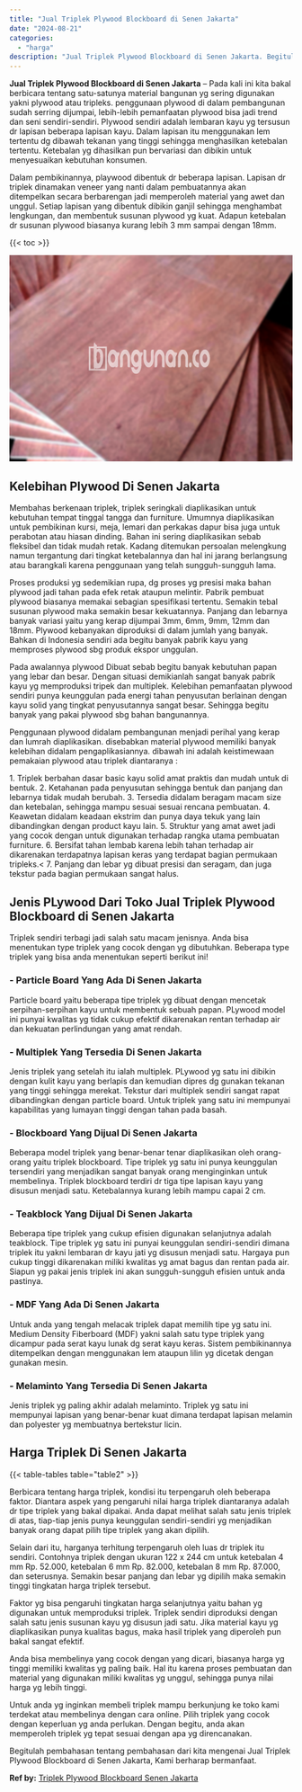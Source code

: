```yaml
---
title: "Jual Triplek Plywood Blockboard di Senen Jakarta"
date: "2024-08-21"
categories: 
  - "harga"
description: "Jual Triplek Plywood Blockboard di Senen Jakarta. Begitulah pembahasan tentang pembahasan dari kita mengenai Jual Triplek Plywood Blockboard di Senen Jakarta..."
---
```


**Jual Triplek Plywood Blockboard di Senen Jakarta** – Pada kali ini kita bakal berbicara tentang satu-satunya material bangunan yg sering digunakan yakni plywood atau tripleks. penggunaan plywood di dalam pembangunan sudah serring dijumpai, lebih-lebih pemanfaatan plywood bisa jadi trend dan seni sendiri-sendiri. Plywood sendiri adalah lembaran kayu yg tersusun dr lapisan beberapa lapisan kayu. Dalam lapisan itu menggunakan lem tertentu dg dibawah tekanan yang tinggi sehingga menghasilkan ketebalan tertentu. Ketebalan yg dihasilkan pun bervariasi dan dibikin untuk menyesuaikan kebutuhan konsumen.

Dalam pembikinannya, playwood dibentuk dr beberapa lapisan. Lapisan dr triplek dinamakan veneer yang nanti dalam pembuatannya akan ditempelkan secara berbarengan jadi memperoleh material yang awet dan unggul. Setiap lapisan yang dibentuk dibikin ganjil sehingga menghambat lengkungan, dan membentuk susunan plywood yg kuat. Adapun ketebalan dr susunan plywood biasanya kurang lebih 3 mm sampai dengan 18mm.

{{< toc >}}

![Jual Triplek Plywood Blockboard di Senen Jakarta](/images/jual-triplek-murah-05.png)

## Kelebihan Plywood Di Senen Jakarta

Membahas berkenaan triplek, triplek seringkali diaplikasikan untuk kebutuhan tempat tinggal tangga dan furniture. Umumnya diaplikasikan untuk pembikinan kursi, meja, lemari dan perkakas dapur bisa juga untuk perabotan atau hiasan dinding. Bahan ini sering diaplikasikan sebab fleksibel dan tidak mudah retak. Kadang ditemukan persoalan melengkung namun tergantung dari tingkat ketebalannya dan hal ini jarang berlangsung atau barangkali karena penggunaan yang telah sungguh-sungguh lama.

Proses produksi yg sedemikian rupa, dg proses yg presisi maka bahan plywood jadi tahan pada efek retak ataupun melintir. Pabrik pembuat plywood biasanya memakai sebagian spesifikasi tertentu. Semakin tebal susunan plywood maka semakin besar kekuatannya. Panjang dan lebarnya banyak variasi yaitu yang kerap dijumpai 3mm, 6mm, 9mm, 12mm dan 18mm. Plywood kebanyakan diproduksi di dalam jumlah yang banyak. Bahkan di Indonesia sendiri ada begitu banyak pabrik kayu yang memproses plywood sbg produk ekspor unggulan.

Pada awalannya plywood Dibuat sebab begitu banyak kebutuhan papan yang lebar dan besar. Dengan situasi demikianlah sangat banyak pabrik kayu yg memproduksi tripek dan multiplek. Kelebihan pemanfaatan plywood sendiri punya keunggulan pada energi tahan penyusutan berlainan dengan kayu solid yang tingkat penyusutannya sangat besar. Sehingga begitu banyak yang pakai plywood sbg bahan bangunannya.

Penggunaan plywood didalam pembangunan menjadi perihal yang kerap dan lumrah diaplikasikan. disebabkan material plywood memiliki banyak kelebihan didalam pengaplikasiannya. dibawah ini adalah keistimewaan pemakaian plywood atau triplek diantaranya :

1\. Triplek berbahan dasar basic kayu solid amat praktis dan mudah untuk di bentuk. 2. Ketahanan pada penyusutan sehingga bentuk dan panjang dan lebarnya tidak mudah berubah. 3. Tersedia didalam beragam macam size dan ketebalan, sehingga mampu sesuai sesuai rencana pembuatan. 4. Keawetan didalam keadaan ekstrim dan punya daya tekuk yang lain dibandingkan dengan product kayu lain. 5. Struktur yang amat awet jadi yang cocok dengan untuk digunakan terhadap rangka utama pembuatan furniture. 6. Bersifat tahan lembab karena lebih tahan terhadap air dikarenakan terdapatnya lapisan keras yang terdapat bagian permukaan tripleks.< 7. Panjang dan lebar yg dibuat presisi dan seragam, dan juga tekstur pada bagian permukaan sangat halus.

## Jenis PLywood Dari Toko Jual Triplek Plywood Blockboard di Senen Jakarta

Triplek sendiri terbagi jadi salah satu macam jenisnya. Anda bisa menentukan type triplek yang cocok dengan yg dibutuhkan. Beberapa type triplek yang bisa anda menentukan seperti berikut ini!

### \- Particle Board Yang Ada Di Senen Jakarta

Particle board yaitu beberapa tipe triplek yg dibuat dengan mencetak serpihan-serpihan kayu untuk membentuk sebuah papan. PLywood model ini punyai kwalitas yg tidak cukup efektif dikarenakan rentan terhadap air dan kekuatan perlindungan yang amat rendah.

### \- Multiplek Yang Tersedia Di Senen Jakarta

Jenis triplek yang setelah itu ialah multiplek. PLywood yg satu ini dibikin dengan kulit kayu yang berlapis dan kemudian dipres dg gunakan tekanan yang tinggi sehingga merekat. Tekstur dari multiplek sendiri sangat rapat dibandingkan dengan particle board. Untuk triplek yang satu ini mempunyai kapabilitas yang lumayan tinggi dengan tahan pada basah.

### \- Blockboard Yang Dijual Di Senen Jakarta

Beberapa model triplek yang benar-benar tenar diaplikasikan oleh orang-orang yaitu triplek blockboard. Tipe triplek yg satu ini punya keunggulan tersendiri yang menjadikan sangat banyak orang menginginkan untuk membelinya. Triplek blockboard terdiri dr tiga tipe lapisan kayu yang disusun menjadi satu. Ketebalannya kurang lebih mampu capai 2 cm.

### \- Teakblock Yang Dijual Di Senen Jakarta

Beberapa tipe triplek yang cukup efisien digunakan selanjutnya adalah teakblock. Tipe triplek yg satu ini punyai keunggulan sendiri-sendiri dimana triplek itu yakni lembaran dr kayu jati yg disusun menjadi satu. Hargaya pun cukup tinggi dikarenakan miliki kwalitas yg amat bagus dan rentan pada air. Siapun yg pakai jenis triplek ini akan sungguh-sungguh efisien untuk anda pastinya.

### \- MDF Yang Ada Di Senen Jakarta

Untuk anda yang tengah melacak triplek dapat memilih tipe yg satu ini. Medium Density Fiberboard (MDF) yakni salah satu type triplek yang dicampur pada serat kayu lunak dg serat kayu keras. Sistem pembikinannya ditempelkan dengan menggunakan lem ataupun lilin yg dicetak dengan gunakan mesin.

### \- Melaminto Yang Tersedia Di Senen Jakarta

Jenis triplek yg paling akhir adalah melaminto. Triplek yg satu ini mempunyai lapisan yang benar-benar kuat dimana terdapat lapisan melamin dan polyester yg membuatnya bertekstur licin.

## Harga Triplek Di Senen Jakarta

{{< table-tables table="table2" >}}

Berbicara tentang harga triplek, kondisi itu terpengaruh oleh beberapa faktor. Diantara aspek yang pengaruhi nilai harga triplek diantaranya adalah dr tipe triplek yang bakal dipakai. Anda dapat melihat salah satu jenis triplek di atas, tiap-tiap jenis punya keunggulan sendiri-sendiri yg menjadikan banyak orang dapat pilih tipe triplek yang akan dipilih.

Selain dari itu, harganya terhitung terpengaruh oleh luas dr triplek itu sendiri. Contohnya triplek dengan ukuran 122 x 244 cm untuk ketebalan 4 mm Rp. 52.000, ketebalan 6 mm Rp. 82.000, ketebalan 8 mm Rp. 87.000, dan seterusnya. Semakin besar panjang dan lebar yg dipilih maka semakin tinggi tingkatan harga triplek tersebut.

Faktor yg bisa pengaruhi tingkatan harga selanjutnya yaitu bahan yg digunakan untuk memproduksi triplek. Triplek sendiri diproduksi dengan salah satu jenis susunan kayu yg disusun jadi satu. Jika material kayu yg diaplikasikan punya kualitas bagus, maka hasil triplek yang diperoleh pun bakal sangat efektif.

Anda bisa membelinya yang cocok dengan yang dicari, biasanya harga yg tinggi memiliki kwalitas yg paling baik. Hal itu karena proses pembuatan dan material yang digunakan miliki kwalitas yg unggul, sehingga punya nilai harga yg lebih tinggi.

Untuk anda yg inginkan membeli triplek mampu berkunjung ke toko kami terdekat atau membelinya dengan cara online. Pilih triplek yang cocok dengan keperluan yg anda perlukan. Dengan begitu, anda akan memperoleh triplek yg tepat sesuai dengan apa yg direncanakan.

Begitulah pembahasan tentang pembahasan dari kita mengenai Jual Triplek Plywood Blockboard di Senen Jakarta, Kami berharap bermanfaat.

**Ref by:** [Triplek Plywood Blockboard Senen Jakarta](https://id.wikipedia.org/wiki/Triplek)
